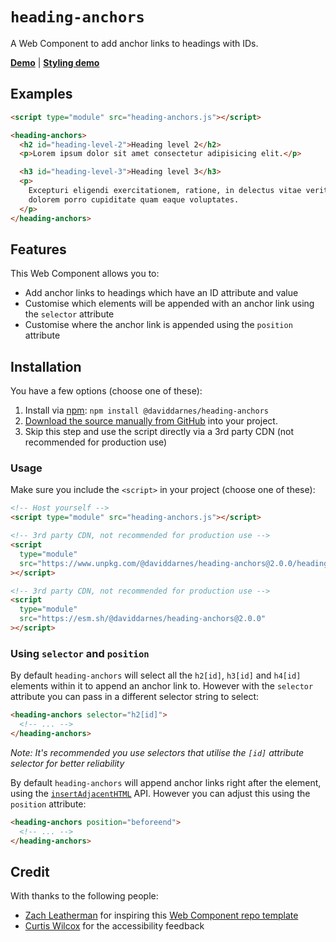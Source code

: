 # `heading-anchors`

A Web Component to add anchor links to headings with IDs.

**[Demo](https://daviddarnes.github.io/heading-anchors/demo.html)** | **[Styling demo](https://daviddarnes.github.io/heading-anchors/demo-styling.html)**

## Examples

```html
<script type="module" src="heading-anchors.js"></script>

<heading-anchors>
  <h2 id="heading-level-2">Heading level 2</h2>
  <p>Lorem ipsum dolor sit amet consectetur adipisicing elit.</p>

  <h3 id="heading-level-3">Heading level 3</h3>
  <p>
    Excepturi eligendi exercitationem, ratione, in delectus vitae veritatis
    dolorem porro cupiditate quam eaque voluptates.
  </p>
</heading-anchors>
```

## Features

This Web Component allows you to:

- Add anchor links to headings which have an ID attribute and value
- Customise which elements will be appended with an anchor link using the `selector` attribute
- Customise where the anchor link is appended using the `position` attribute

## Installation

You have a few options (choose one of these):

1. Install via [npm](https://www.npmjs.com/package/@daviddarnes/heading-anchors): `npm install @daviddarnes/heading-anchors`
1. [Download the source manually from GitHub](https://github.com/daviddarnes/heading-anchors/releases) into your project.
1. Skip this step and use the script directly via a 3rd party CDN (not recommended for production use)

### Usage

Make sure you include the `<script>` in your project (choose one of these):

```html
<!-- Host yourself -->
<script type="module" src="heading-anchors.js"></script>
```

```html
<!-- 3rd party CDN, not recommended for production use -->
<script
  type="module"
  src="https://www.unpkg.com/@daviddarnes/heading-anchors@2.0.0/heading-anchors.js"
></script>
```

```html
<!-- 3rd party CDN, not recommended for production use -->
<script
  type="module"
  src="https://esm.sh/@daviddarnes/heading-anchors@2.0.0"
></script>
```

### Using `selector` and `position`

By default `heading-anchors` will select all the `h2[id]`, `h3[id]` and `h4[id]` elements within it to append an anchor link to. However with the `selector` attribute you can pass in a different selector string to select:

```html
<heading-anchors selector="h2[id]">
  <!-- ... -->
</heading-anchors>
```

_Note: It's recommended you use selectors that utilise the `[id]` attribute selector for better reliability_

By default `heading-anchors` will append anchor links right after the element, using the [`insertAdjacentHTML`](https://developer.mozilla.org/en-US/docs/Web/API/Element/insertAdjacentHTML) API. However you can adjust this using the `position` attribute:

```html
<heading-anchors position="beforeend">
  <!-- ... -->
</heading-anchors>
```

## Credit

With thanks to the following people:

- [Zach Leatherman](https://zachleat.com) for inspiring this [Web Component repo template](https://github.com/daviddarnes/component-template)
- [Curtis Wilcox](https://github.com/extra808) for the accessibility feedback
